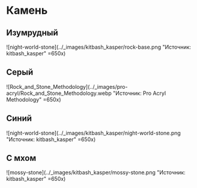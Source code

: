 # Камень

## Изумрудный

![night-world-stone](../_images/kitbash_kasper/rock-base.png "Источник: kitbash_kasper" =650x)

## Серый

![Rock_and_Stone_Methodology](../_images/pro-acryl/Rock_and_Stone_Methodology.webp "Источник: Pro Acryl Methodology" =650x)

## Синий

![night-world-stone](../_images/kitbash_kasper/night-world-stone.png "Источник: kitbash_kasper" =650x)

## С мхом

![mossy-stone](../_images/kitbash_kasper/mossy-stone.png "Источник: kitbash_kasper" =650x)